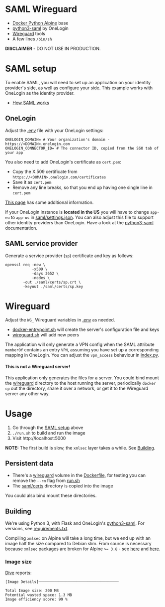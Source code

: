# SAML Wireguard

- [Docker Python Alpine](https://hub.docker.com/_/python) base
- [python3-saml](https://github.com/onelogin/python3-saml) by OneLogin
- [Wireguard](https://wiki.archlinux.org/index.php/WireGuard) tools
- A few lines `/bin/sh`

<b>DISCLAIMER</b> - DO NOT USE IN PRODUCTION.

# SAML setup

To enable SAML, you will need to set up an application on your identity
provider's side, as well as configure your side. This example works with
OneLogin as the identity provider.

- [How SAML works](https://developers.onelogin.com/saml)

## OneLogin

Adjust the [.env](./example.env) file with your OneLogin settings:

```
ONELOGIN_DOMAIN= # Your organization's domain - https://<DOMAIN>.onelogin.com
ONELOGIN_CONNECTOR_ID= # The connector ID, copied from the SSO tab of your app
```

You also need to add OneLogin's certificate as `cert.pem`:

- Copy the X.509 certificate from `https://<DOMAIN>.onelogin.com/certificates`
- Save it as `cert.pem`
- Remove any line breaks, so that you end up having one single line in `cert.pem`

[This page](https://developers.onelogin.com/saml/python) has some additional
information.

If your OneLogin instance is <b>located in the US</b> you will have to change
`app-eu` to `app-us` in [saml/settings.json](./saml/settings.json). You can also
adjust this file to support other identity providers than OneLogin. Have a look
at the [python3-saml](https://github.com/onelogin/python3-saml) documentation.

## SAML service provider

Generate a service provider (`sp`) certificate and key as follows:

```
openssl req -new \
            -x509 \
            -days 3652 \
            -nodes \
        -out ./saml/certs/sp.crt \
        -keyout ./saml/certs/sp.key
```

# Wireguard

Adjust the `WG_` Wireguard variables in [.env](./example.env) as needed.

- [docker-entrypoint.sh](./docker-entrypoint.sh) will create the server's
configuration file and keys
- [wireguard.sh](./wireguard.sh) will add new peers

The application will only generate a VPN config when the SAML attribute
`memberOf` contains an entry `VPN`, assuming you have set up a corresponding
mapping in OneLogin. You can adjust the `vpn_access` behaviour in
[index.py](./index.py).

#### This is not a Wireguard server!

This application only generates the files for a server. You could bind mount the
[wireguard](./wireguard) directory to the host running the server, periodically
`docker cp` out the directory, share it over a network, or get it to the
Wireguard server any other way.

# Usage

1. Go through the [SAML setup](#saml-setup) above
1. `./run.sh` to build and run the image
1. Visit http://localhost:5000

<b>NOTE:</b> The first build is slow, the `xmlsec` layer takes a while. See
[Building](#building).

## Persistent data

- There's a [wireguard](./wireguard) volume in the [Dockerfile](./Dockerfile),
for testing you can remove the `--rm` flag from [run.sh](./run.sh)
- The [saml/certs](./saml/certs) directory is copied into the image

You could also bind mount these directories.

## Building

We're using Python 3, with Flask and OneLogin's
[python3-saml](https://github.com/onelogin/python3-saml). For versions, see
[requirements.txt](./requirements.txt).

Compiling `xmlsec` on Alpine will take a long time, but we end up with an image
half the size compared to Debian slim. From source is necessary because `xmlsec`
packages are broken for Alpine `>= 3.8` - see
[here](https://gitlab.alpinelinux.org/alpine/aports/issues/9110) and
[here](https://github.com/IdentityPython/pysaml2/issues/533#issuecomment-442386985).

### Image size

[Dive](https://github.com/wagoodman/dive) reports:

```
[Image Details]────────────────────────────────────

Total Image size: 200 MB
Potential wasted space: 1.3 MB
Image efficiency score: 99 %
```

